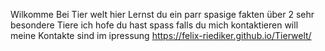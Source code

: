 Wilkomme Bei Tier welt 
hier Lernst du ein parr spasige fakten über 2 sehr besondere Tiere ich hofe du hast spass falls du mich kontaktieren will meine Kontakte sind im ipressung
https://felix-riediker.github.io/Tierwelt/
